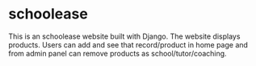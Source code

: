 # schoolease
This is an schoolease website built with Django. The website displays products. Users can add and see that record/product in home page and from admin panel can remove products as school/tutor/coaching.

